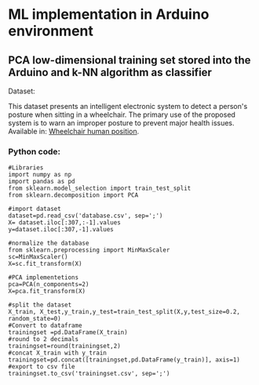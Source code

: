 # ML implementation in Arduino environment
## PCA low-dimensional training set stored into the Arduino and k-NN algorithm as classifier

Dataset:

 This dataset presents an intelligent electronic system to detect a person's posture when sitting in a wheelchair. The primary use of the proposed system is to warn an improper posture to prevent major health issues. Available in:
[Wheelchair human position](https://ieee-dataport.org/open-access/data-set-wheelchair-sensors).

### Python code: 
```
#Libraries
import numpy as np
import pandas as pd
from sklearn.model_selection import train_test_split
from sklearn.decomposition import PCA

#import dataset
dataset=pd.read_csv('database.csv', sep=';')
X= dataset.iloc[:307,:-1].values
y=dataset.iloc[:307,-1].values

#normalize the database
from sklearn.preprocessing import MinMaxScaler
sc=MinMaxScaler()
X=sc.fit_transform(X)

#PCA implementetions
pca=PCA(n_components=2)
X=pca.fit_transform(X)

#split the dataset
X_train, X_test,y_train,y_test=train_test_split(X,y,test_size=0.2, random_state=0)
#Convert to dataframe
trainingset =pd.DataFrame(X_train)
#round to 2 decimals
trainingset=round(trainingset,2)
#concat X_train with y_train
trainingset=pd.concat([trainingset,pd.DataFrame(y_train)], axis=1)
#export to csv file
trainingset.to_csv('trainingset.csv', sep=';')
```
